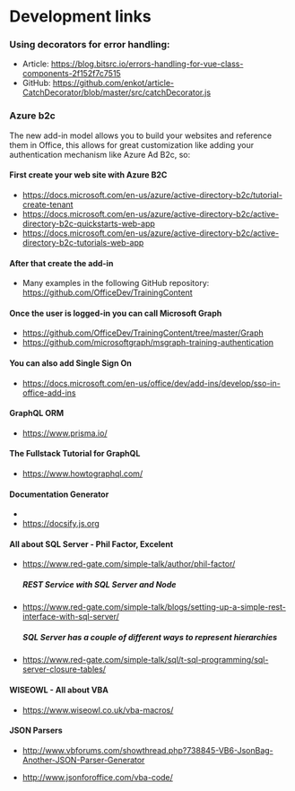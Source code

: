 # Development links

### Using decorators for error handling:
- Article: https://blog.bitsrc.io/errors-handling-for-vue-class-components-2f152f7c7515
- GitHub:  https://github.com/enkot/article-CatchDecorator/blob/master/src/catchDecorator.js

### Azure b2c
The new add-in model allows you to build your websites and reference them in Office, this allows for great customization like adding your authentication mechanism like Azure Ad B2c, so:

#### First create your web site with Azure B2C
- https://docs.microsoft.com/en-us/azure/active-directory-b2c/tutorial-create-tenant
- https://docs.microsoft.com/en-us/azure/active-directory-b2c/active-directory-b2c-quickstarts-web-app
- https://docs.microsoft.com/en-us/azure/active-directory-b2c/active-directory-b2c-tutorials-web-app
  
#### After that create the add-in
- Many examples in the following GitHub repository: https://github.com/OfficeDev/TrainingContent

#### Once the user is logged-in you can call Microsoft Graph
- https://github.com/OfficeDev/TrainingContent/tree/master/Graph
- https://github.com/microsoftgraph/msgraph-training-authentication

#### You can also add Single Sign On
- https://docs.microsoft.com/en-us/office/dev/add-ins/develop/sso-in-office-add-ins  

#### GraphQL ORM
- https://www.prisma.io/

#### The Fullstack Tutorial for GraphQL
- https://www.howtographql.com/

#### Documentation Generator
- 
- https://docsify.js.org

#### All about SQL Server - Phil Factor, Excelent
- https://www.red-gate.com/simple-talk/author/phil-factor/
  ##### REST Service with SQL Server and Node
- https://www.red-gate.com/simple-talk/blogs/setting-up-a-simple-rest-interface-with-sql-server/
  ##### SQL Server has a couple of different ways to represent hierarchies
- https://www.red-gate.com/simple-talk/sql/t-sql-programming/sql-server-closure-tables/

#### WISEOWL - All about VBA
- https://www.wiseowl.co.uk/vba-macros/

#### JSON Parsers
- http://www.vbforums.com/showthread.php?738845-VB6-JsonBag-Another-JSON-Parser-Generator

- http://www.jsonforoffice.com/vba-code/
